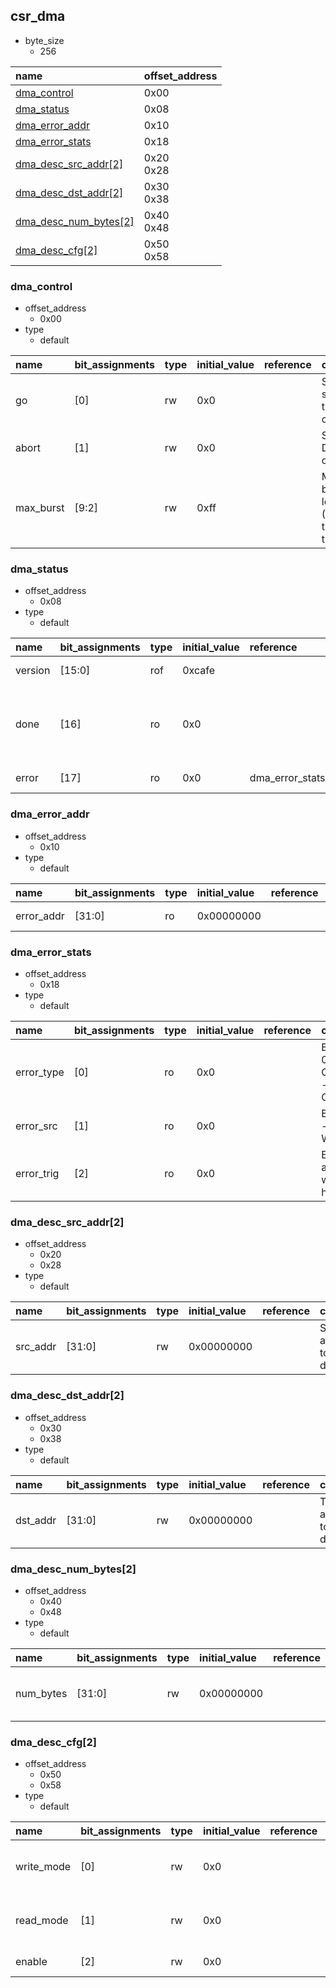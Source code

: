 ## csr_dma

* byte_size
    * 256

|name|offset_address|
|:--|:--|
|[dma_control](#csr_dma-dma_control)|0x00|
|[dma_status](#csr_dma-dma_status)|0x08|
|[dma_error_addr](#csr_dma-dma_error_addr)|0x10|
|[dma_error_stats](#csr_dma-dma_error_stats)|0x18|
|[dma_desc_src_addr[2]](#csr_dma-dma_desc_src_addr)|0x20<br>0x28|
|[dma_desc_dst_addr[2]](#csr_dma-dma_desc_dst_addr)|0x30<br>0x38|
|[dma_desc_num_bytes[2]](#csr_dma-dma_desc_num_bytes)|0x40<br>0x48|
|[dma_desc_cfg[2]](#csr_dma-dma_desc_cfg)|0x50<br>0x58|

### <div id="csr_dma-dma_control"></div>dma_control

* offset_address
    * 0x00
* type
    * default

|name|bit_assignments|type|initial_value|reference|comment|
|:--|:--|:--|:--|:--|:--|
|go|[0]|rw|0x0||Sets the start for the DMA operation|
|abort|[1]|rw|0x0||Stop DMA operation|
|max_burst|[9:2]|rw|0xff||Max burst length (ALEN) in the AXI txn|

### <div id="csr_dma-dma_status"></div>dma_status

* offset_address
    * 0x08
* type
    * default

|name|bit_assignments|type|initial_value|reference|comment|
|:--|:--|:--|:--|:--|:--|
|version|[15:0]|rof|0xcafe||DMA version|
|done|[16]|ro|0x0||Asserted when DMA finishes to process all the descriptors|
|error|[17]|ro|0x0|dma_error_stats.error_trig|Error resume|

### <div id="csr_dma-dma_error_addr"></div>dma_error_addr

* offset_address
    * 0x10
* type
    * default

|name|bit_assignments|type|initial_value|reference|comment|
|:--|:--|:--|:--|:--|:--|
|error_addr|[31:0]|ro|0x00000000||Error addr|

### <div id="csr_dma-dma_error_stats"></div>dma_error_stats

* offset_address
    * 0x18
* type
    * default

|name|bit_assignments|type|initial_value|reference|comment|
|:--|:--|:--|:--|:--|:--|
|error_type|[0]|ro|0x0||Error type - 0 - Operation / 1 - Configuration|
|error_src|[1]|ro|0x0||Error source - 0 READ / 1 WRITE|
|error_trig|[2]|ro|0x0||Error Trigger, asserted when error happens|

### <div id="csr_dma-dma_desc_src_addr"></div>dma_desc_src_addr[2]

* offset_address
    * 0x20
    * 0x28
* type
    * default

|name|bit_assignments|type|initial_value|reference|comment|
|:--|:--|:--|:--|:--|:--|
|src_addr|[31:0]|rw|0x00000000||Source address to fetch data|

### <div id="csr_dma-dma_desc_dst_addr"></div>dma_desc_dst_addr[2]

* offset_address
    * 0x30
    * 0x38
* type
    * default

|name|bit_assignments|type|initial_value|reference|comment|
|:--|:--|:--|:--|:--|:--|
|dst_addr|[31:0]|rw|0x00000000||Target address to write data|

### <div id="csr_dma-dma_desc_num_bytes"></div>dma_desc_num_bytes[2]

* offset_address
    * 0x40
    * 0x48
* type
    * default

|name|bit_assignments|type|initial_value|reference|comment|
|:--|:--|:--|:--|:--|:--|
|num_bytes|[31:0]|rw|0x00000000||Number of bytes to transfer|

### <div id="csr_dma-dma_desc_cfg"></div>dma_desc_cfg[2]

* offset_address
    * 0x50
    * 0x58
* type
    * default

|name|bit_assignments|type|initial_value|reference|comment|
|:--|:--|:--|:--|:--|:--|
|write_mode|[0]|rw|0x0||Write mode - 0 INCR / 1 FIXED|
|read_mode|[1]|rw|0x0||Read mode - 0 INCR / 1 FIXED|
|enable|[2]|rw|0x0||Enable descriptor|
